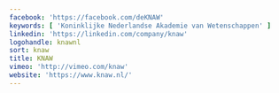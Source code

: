 ```yaml
---
facebook: 'https://facebook.com/deKNAW'
keywords: [ 'Koninklijke Nederlandse Akademie van Wetenschappen' ]
linkedin: 'https://linkedin.com/company/knaw'
logohandle: knawnl
sort: knaw
title: KNAW
vimeo: 'http://vimeo.com/knaw'
website: 'https://www.knaw.nl/'
---
```

